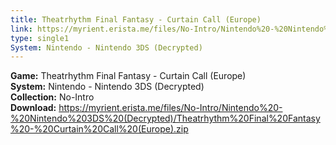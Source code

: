 ```yaml
---
title: Theatrhythm Final Fantasy - Curtain Call (Europe)
link: https://myrient.erista.me/files/No-Intro/Nintendo%20-%20Nintendo%203DS%20(Decrypted)/Theatrhythm%20Final%20Fantasy%20-%20Curtain%20Call%20(Europe).zip
type: single1
System: Nintendo - Nintendo 3DS (Decrypted)
---
```

<b>Game:</b> Theatrhythm Final Fantasy - Curtain Call (Europe)<br>
<b>System:</b> Nintendo - Nintendo 3DS (Decrypted)<br>
<b>Collection:</b> No-Intro<br>
<b>Download:</b> https://myrient.erista.me/files/No-Intro/Nintendo%20-%20Nintendo%203DS%20(Decrypted)/Theatrhythm%20Final%20Fantasy%20-%20Curtain%20Call%20(Europe).zip